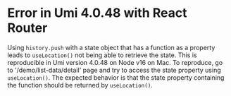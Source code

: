 # Error in Umi 4.0.48 with React Router

Using `history.push` with a state object that has a function as a property leads to `useLocation()` not being able to retrieve the state. This is reproducible in Umi version 4.0.48 on Node v16 on Mac. To reproduce, go to '/demo/list-data/detail' page and try to access the state property using `useLocation()`. The expected behavior is that the state property containing the function should be returned by `useLocation()`.
